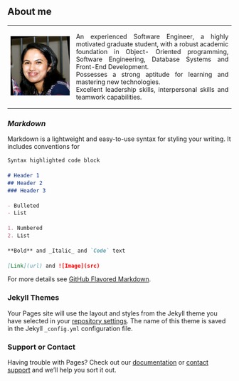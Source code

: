 ## **About me**
   
<table style="border-collapse:collapse;">     
    <tr>         
        <td style="border:none;"><img src="images/pic.jpeg" alt="Erandi Ranthilake" width="700" length="700"></td>         
        <td style="border:none;"><p align="justify">
            An experienced Software Engineer, a highly motivated graduate student, with a robust academic foundation in Object- Oriented programming, Software Engineering, Database
                        Systems and Front-End Development.<br>Possesses a strong aptitude for learning and mastering
                        new technologies.<br>Excellent leadership skills, interpersonal skills and teamwork capabilities.
            </p></td>     
    </tr> 
</table>


### _Markdown_

Markdown is a lightweight and easy-to-use syntax for styling your writing. It includes conventions for

```markdown
Syntax highlighted code block

# Header 1
## Header 2
### Header 3

- Bulleted
- List

1. Numbered
2. List

**Bold** and _Italic_ and `Code` text

[Link](url) and ![Image](src)
```

For more details see [GitHub Flavored Markdown](https://guides.github.com/features/mastering-markdown/).

### Jekyll Themes

Your Pages site will use the layout and styles from the Jekyll theme you have selected in your [repository settings](https://github.com/erandiranthilake/portfolio/settings). The name of this theme is saved in the Jekyll `_config.yml` configuration file.

### Support or Contact

Having trouble with Pages? Check out our [documentation](https://docs.github.com/categories/github-pages-basics/) or [contact support](https://support.github.com/contact) and we’ll help you sort it out.
